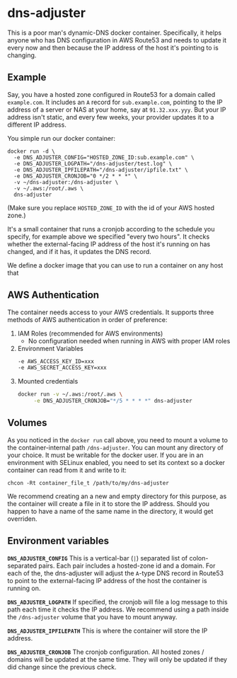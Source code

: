 # dns-adjuster

This is a poor man's dynamic-DNS docker container. Specifically, it
helps anyone who has DNS configuration in AWS Route53 and needs to
update it every now and then because the IP address of the host it's
pointing to is changing.

## Example
Say, you have a hosted zone configured in Route53 for a domain called
`example.com`. It includes an `A` record for `sub.example.com`,
pointing to the IP address of a server or NAS at your home, say at
`91.32.xxx.yyy`. But your IP address isn't static, and every few
weeks, your provider updates it to a different IP address.

You simple run our docker container:

    docker run -d \
      -e DNS_ADJUSTER_CONFIG="HOSTED_ZONE_ID:sub.example.com" \
      -e DNS_ADJUSTER_LOGPATH="/dns-adjuster/test.log" \
      -e DNS_ADJUSTER_IPFILEPATH="/dns-adjuster/ipfile.txt" \
      -e DNS_ADJUSTER_CRONJOB="0 */2 * * *" \
      -v ~/dns-adjuster:/dns-adjuster \
      -v ~/.aws:/root/.aws \
      dns-adjuster 

(Make sure you replace `HOSTED_ZONE_ID` with the id of your AWS hosted
zone.)

It's a small container that runs a cronjob according to the schedule
you specify, for example above we specified "every two hours". It
checks whether the external-facing IP address of the host it's running
on has changed, and if it has, it updates the DNS record.

We define a docker image that you can use to run a container on any host that 

## AWS Authentication
The container needs access to your AWS credentials. It supports three
methods of AWS authentication in order of preference:

1. IAM Roles (recommended for AWS environments)
   - No configuration needed when running in AWS with proper IAM roles
1. Environment Variables
   ```bash
   -e AWS_ACCESS_KEY_ID=xxx
   -e AWS_SECRET_ACCESS_KEY=xxx
   ```
1. Mounted credentials
    ```bash
    docker run -v ~/.aws:/root/.aws \
         -e DNS_ADJUSTER_CRONJOB="*/5 * * * *" dns-adjuster
    ```

## Volumes
As you noticed in the `docker run` call above, you need to mount a
volume to the container-internal path `/dns-adjuster`. You can mount
any directory of your choice. It must be writable for the docker
user. If you are in an environment with SELinux enabled, you need to
set its context so a docker container can read from it and write to
it:

    chcon -Rt container_file_t /path/to/my/dns-adjuster
    
We recommend creating an a new and empty directory for this purpose,
as the container will create a file in it to store the IP
address. Should you happen to have a name of the same name in the
directory, it would get overriden.

## Environment variables
__`DNS_ADJUSTER_CONFIG`__ This is a vertical-bar (`|`) separated list of
colon-separated pairs. Each pair includes a hosted-zone id and a
domain. For each of the, the dns-adjuster will adjust the `A`-type DNS
record in Route53 to point to the external-facing IP address of the
host the container is running on.

__`DNS_ADJUSTER_LOGPATH`__ If specified, the cronjob will file a log
message to this path each time it checks the IP address. We recommend
using a path inside the `/dns-adjuster` volume that you have to mount
anyway.

__`DNS_ADJUSTER_IPFILEPATH`__ This is where the container will store the
IP address.

__`DNS_ADJUSTER_CRONJOB`__ The cronjob configuration. All hosted zones /
domains will be updated at the same time. They will only be updated if
they did change since the previous check.
